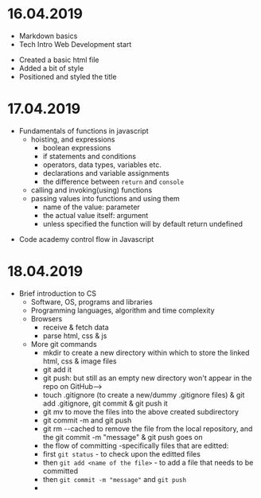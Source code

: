 # 16.04.2019 
- Markdown basics
- Tech Intro Web Development start
* Created a basic html file
* Added a bit of style
* Positioned and styled the title


# 17.04.2019
* Fundamentals of functions in  javascript 
  - hoisting, and expressions
     - boolean expressions
     - if statements and conditions
     - operators, data types, variables etc.
     - declarations and variable assignments
     - the difference between `return` and `console`
  - calling and invoking(using) functions
  - passing values into functions and using them
     - name of the value: parameter
     - the actual value itself: argument
     - unless specified the function will by default return undefined
- Code academy control flow in Javascript

# 18.04.2019
* Brief introduction to CS
  - Software, OS, programs and libraries
  - Programming languages, algorithm and time complexity
  - Browsers
     - receive & fetch data
     - parse html, css & js
  - More git commands
     - mkdir <prework-my-first-website> to create a new directory within which to store the linked html, css & image files
     -  git add it
     -  git push: but still as an empty new directory won't appear in the repo on GitHub-->
     - touch .gitignore (to create a new/dummy .gitignore files) & git add .gitignore, git commit & git push it
     - git mv <name of the files separated by commas> to move the files into the above created subdirectory
     - git commit -m and git push
     - git rm --cached to remove the file from the local repository, and the git commit -m "message" & git push goes on
     - the flow of committing -specifically files that are editted:
     - first `git status` - to check upon the editted files
     - then `git add <name of the file>` - to add a file that needs to be committed
     - then `git commit -m "message"` and `git push`
     -


